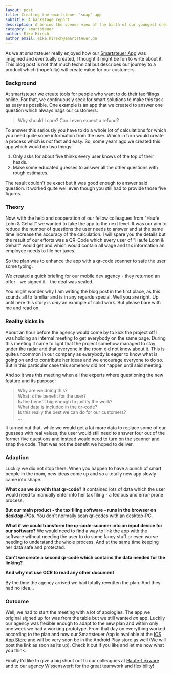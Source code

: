 ```yaml
---
layout: post
title: Creating the smartsteuer 'snap' app
subtitle: A backstage report
description: A behind the scenes view of the birth of our youngest creation.
category: smartsteuer
author: Eike Hirsch
author_email: eike.hirsch@smartsteuer.de
---
```


As we at smartsteuer really enjoyed how our [Smartsteuer App](https://www.smartsteuer.de/blog/2015/03/03/app-sofort-smartsteuer-als-app/) was imagined and eventually created, I thought it might be fun to write about it. This blog post is not that much technical but describes our journey to a product which (hopefully) will create value for our customers. 

### Background

At smartsteuer we create tools for people who want to do their tax filings online. For that, we continuously seek for smart solutions to make this task as easy as possible. One example is an app that we created to answer one question which always nags our customers: 
  
> Why should I care? Can I even expect a refund?
  
To answer this seriously you have to do a whole lot of calculations for which you need quite some information from the user. Which in turn would create a process which is _not_ fast and easy. So, some years ago we created this app which would do two things:

1. Only asks for about five thinks every user knows of the top of their heads.
2. Make some educated guesses to answer all the other questions with rough estimates.

The result couldn't be exact but it was good enough to answer said question. It worked quite well even though you still had to provide those five figures.

### Theory

Now, with the help and cooperation of our fellow colleagues from "Haufe Lohn & Gehalt" we wanted to take the app to the next level. It was our aim to reduce the number of questions the user needs to answer and at the same time increase the accuracy of the calculation. I will spare you the details but the result of our efforts was a QR-Code which every user of "Haufe Lohn & Gehalt" would get and which would contain all wage and tax information an employee needs to file her taxes.

So the plan was to enhance the app with a qr-code scanner to safe the user some typing.
 
We created a quick briefing for our mobile dev agency - they returned an offer - we signed it - the deal was sealed.
  
You might wonder why I am writing the blog post in the first place, as this sounds all to familiar and is in any regards special. Well you are right. Up until here this story is _only_ an example of solid work.  But please bare with me and read on.

### Reality kicks in

About an hour before the agency would come by to kick the project off I was holding an internal meeting to get everybody on the same page. During this meeting it came to light that the project somehow managed to stay under the radar and that everyone in the room did not know about it. This is quite uncommon in our company as everybody is eager to know what is going on and to contribute her ideas and we encourage everyone to do so. But in this particular case this somehow did not happen until said meeting.

And so it was this meeting when all the experts where questioning the new feature and its purpose:
  
> Why are we doing this?  
> What is the benefit for the user?  
> Is the benefit big enough to justify the work?  
> What data is included in the qr-code?  
> Is this really the best we can do for our customers?  
> …  

It turned out that, while we would get a lot more data to replace some of our guesses with real values, the user would still need to answer four out of the former five questions and instead would need to turn on the scanner and snap the code.  That was not the benefit we hoped to deliver.

### Adaption

Luckily we did not stop there. When you happen to have a bunch of smart people in the room, new ideas come up and so a totally new app slowly came into shape.

**What can we do with that qr-code?** It contained lots of data which the user would need to manually enter into her tax filing - a tedious and error-prone process.

**But our main product - the tax filing software - runs in the browser on desktop-PCs.** You don't normally scan qr-codes with an desktop-PC.

**What if we could transform the qr-code-scanner into an input device for our software?** We would need to find a way to link the app with the software without needing the user to do some fancy stuff or even worse needing to understand the whole process. And at the same time keeping her data safe and protected.
 
**Can't we create a second qr-code which contains the data needed for the linking?** 

**And why not use OCR to read any other document**
 
By the time the agency arrived we had totally rewritten the plan. And they had no idea…

### Outcome

Well, we had to start the meeting with a lot of apologies. The app we original signed up for was from the table but we still wanted *an* app. Luckily our agency was flexible enough to adapt to the new plan and within only one week we had a working prototype. From that day on everything worked according to the plan and now our Smartsteuer App is available at the [IOS App Store](https://itunes.apple.com/de/app/smartsteuer/id1068423226?mt=8) and will be very soon be in the Android Play store as well (We will post the link as soon as its up). Check it out if you like and let me now what you think. 

Finally I'd like to give a big shout out to our colleagues at [Haufe-Lexware](http://haufe-lexware.com) and to our agency [Wissenswerft](http://wissenswerft.net) for the great teamwork and flexibility! 



 

